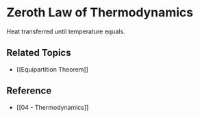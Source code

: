 # Zeroth Law of Thermodynamics

Heat transferred until temperature equals.

## Related Topics

- [[Equipartition Theorem]]

## Reference

- [[04 - Thermodynamics]]
